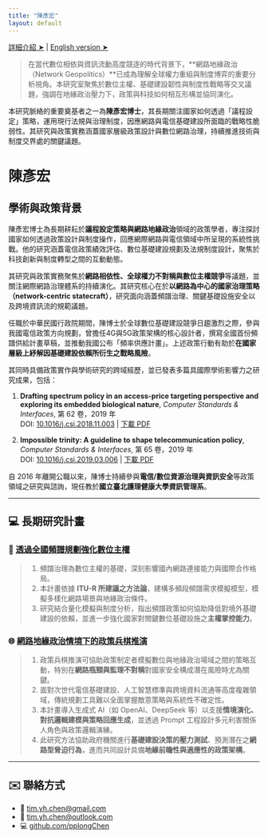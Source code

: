 ```yaml
---
title: "陳彥宏"
layout: default
---
```


[詳細介紹 ➤](https://www.notion.so/pplong/Network-Geopolitics-Lab-9b1898b4264b4c479cba4bd08c10d512?pvs=12) \| [English version ➤](index.html)

> 在當代數位相依與資訊流動高度競逐的時代背景下，**網路地緣政治（Network Geopolitics）**已成為理解全球權力重組與制度博弈的重要分析視角。本研究室聚焦於數位主權、基礎建設韌性與制度性戰略等交叉議題，強調在地緣政治壓力下，政策與科技如何相互形構並協同演化。

本研究脈絡的重要奠基者之一為**陳彥宏博士**，其長期關注國家如何透過「議程設定」策略，運用現行法規與治理制度，因應網路與電信基礎建設所面臨的戰略性脆弱性。其研究與政策實務涵蓋國家層級政策設計與數位網路治理，持續推進技術與制度交界處的關鍵議題。

# 陳彥宏

## 學術與政策背景

陳彥宏博士為長期耕耘於**議程設定策略與網路地緣政治**領域的政策學者，專注探討國家如何透過政策設計與制度操作，回應網際網路與電信領域中所呈現的系統性挑戰。他的研究涵蓋電信政策績效評估、數位基礎建設規劃及法規制度設計，聚焦於科技創新與制度轉型之間的互動動態。

其研究與政策實務聚焦於**網路相依性、全球權力不對稱與數位主權競爭**等議題，並關注網際網路治理體系的持續演化。其研究核心在於**以網路為中心的國家治理策略（network-centric statecraft）**，研究面向涵蓋頻譜治理、關鍵基礎設施安全以及跨境資訊流的規範議題。

任職於中華民國行政院期間，陳博士於全球數位基礎建設競爭日趨激烈之際，參與我國電信政策方向規劃，曾擔任4G與5G政策架構的核心設計者，撰寫全國首份頻譜供給計畫草稿，並推動我國公布「頻率供應計畫」。上述政策行動有助於**在國家層級上紓解因基礎建設依賴所衍生之戰略風險**。

其同時具備政策實作與學術研究的跨域經歷，並已發表多篇具國際學術影響力之研究成果，包括：

1. **Drafting spectrum policy in an access-price targeting perspective and exploring its embedded biological nature**, *Computer Standards & Interfaces*, 第 62 卷，2019 年  
   DOI: [10.1016/j.csi.2018.11.003](https://doi.org/10.1016/j.csi.2018.11.003) \| [下載 PDF](j.csi.2018.11.003.pdf)

2. **Impossible trinity: A guideline to shape telecommunication policy**, *Computer Standards & Interfaces*, 第 65 卷，2019 年  
   DOI: [10.1016/j.csi.2019.03.006](https://doi.org/10.1016/j.csi.2019.03.006) \| [下載 PDF](j.csi.2019.03.006.pdf)

自 2016 年離開公職以來，陳博士持續參與**電信/數位資源治理與資訊安全**等政策領域之研究與諮詢，現任教於**國立臺北護理健康大學資訊管理系**。

---

## 💻 長期研究計畫

### 🔧 [透過全國頻譜規劃強化數位主權](#)

> 1. 頻譜治理為數位主權的基礎，深刻影響國內網路連接能力與國際合作格局。  
> 2. 本計畫依據 **ITU-R 所建議之方法論**，建構多頻段頻譜需求模擬模型，模擬多樣化網路場景與地緣政治條件。  
> 3. 研究結合量化模擬與制度分析，指出頻譜政策如何協助降低對境外基礎建設的依賴，並進一步強化國家對關鍵數位基礎設施之**主權掌控能力**。

### 🌐 [網路地緣政治情境下的政策兵棋推演](#)

> 1. 政策兵棋推演可協助政策制定者模擬數位與地緣政治場域之間的策略互動，特別在**網路瓶頸與監理不對稱**對國家安全構成潛在風險時尤為關鍵。  
> 2. 面對次世代電信基礎建設、人工智慧標準與跨境資料流通等高度複雜領域，傳統規劃工具難以全面掌握敵意策略與系統性不確定性。  
> 3. 本計畫導入生成式 AI（如 OpenAI、DeepSeek 等）以支援**情境演化、對抗邏輯建模與策略回應生成**，並透過 Prompt 工程設計多元利害關係人角色與政策邏輯演練。  
> 4. 此研究方法協助政府機關進行**基礎建設決策的壓力測試**、預測潛在之**網路型脅迫行為**，進而共同設計具備**地緣前瞻性與適應性的政策架構**。

---

## ✉️ 聯絡方式

- 📧 [tim.yh.chen@gmail.com](mailto:tim.yh.chen@gmail.com)  
- 📧 [tim.yh.chen@outlook.com](mailto:tim.yh.chen@outlook.com)  
- 💻 [github.com/pplongChen](https://github.com/pplongChen)
